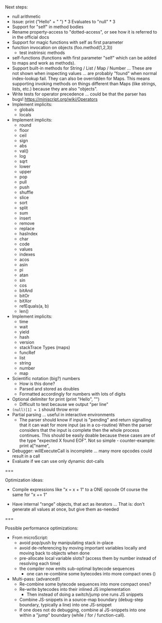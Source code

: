 
Next steps:
- null arithmetic
- Issue: 
  print ("Hello" + " ") * 3
  Evaluates to "null" * 3
- Support for "self" in method bodies
- Rename property-access to "dotted-access", or see how it is referred
  to in the official docs
- Support for magic functions with self as first parameter
- function invocation on objects (foo.method(1,2,3)) 
  - test instrinsic methods
- self-functions (functions with first parameter "self" which
  can be added to maps and work as methods).
- Support built-in methods for String / List / Map / Number ...
  These are not shown when inspecting values ... are probably "found"
  when normal index-lookup fail. They can also be overridden for Maps.
  This means supporting invoking methods on things different than Maps
  (like strings, lists, etc.) because they are also "objects".
- Write tests for operator precedence ... could be that the parser has bugs!
  https://miniscript.org/wiki/Operators
- Implement implicits:
  - globals
  - locals
- Implement implicits:
  - round
  - floor
  - ceil
  - sign
  - abs
  - val()
  - log
  - sqrt
  - lower
  - upper
  - pop
  - pull
  - push
  - shuffle
  - slice
  - sort
  - split
  - sum
  - insert
  - remove
  - replace
  - hasIndex
  - char
  - code
  - values
  - indexes
  - acos
  - asin
  - pi
  - atan
  - sin
  - cos
  - bitAnd
  - bitOr
  - bitXor
  - refEquals(a, b)
  - len()
- Implement implicits:
  - time
  - wait
  - yield
  - hash
  - version
  - stackTrace
  Types (maps)
  - funcRef
  - list
  - string
  - number
  - map
- Scientific notation (big?) numbers 
  - How is this done?
  - Parsed and stored as doubles
  - Formatted accordingly for numbers with lots of digits
- Optional delimiter for print (print "Hello", "")
  - Difficult to test because we output "per line"
- `(null)[1] = 1` should throw error
- Partial parsing ... useful in interactive environments
  - The parser should know if input is "pending" and return
    signalling that it can wait for more input (as in a co-routine)
    When the parser considers that the input is complete then the
    whole process continues.
    This should be easily doable because these cases are of the type
    "expected X found EOF". Not so simple - counter-example:
    print a["name",
- Debugger: willExecuteCall is incomplete ... many more opcodes could
  result in a call
- Evaluate if we can use only dynamic dot-calls

===

Optimization ideas:
- Compile expressions like "x = x + 1" to a ONE opcode
  Of course the same for "x += 1"

- Have internal "range" objects, that act as iterators ...
  That is: don't generate all values at once, but give them as-needed

===

Possible performance optimizations:
- From microScript:
  - avoid pop/push by manipulating stack in-place
  - avoid de-referencing by moving important variables locally and moving back to objects when done
  - pre-allocate local variable slots? (access them by number instead of resolving each time)
  - the compiler now emits sub-optimal bytecode sequences
    - one can re-combine some bytecodes into more compact ones ()
- Multi-pass: (advanced!)
  - Re-combine some bytecode sequences into more compact ones?
  - Re-write bytecodes into their inlined JS implementation
    - Then instead of doing a switch/jump one runs JS snippets
  - Combine JS-snippets in a source-map boundary (debug-step boundary, typically a line) into one JS-snippet
  - If one does not do debugging, combine al JS-snippets into one within a "jump" boundary (while / for / function-call).
